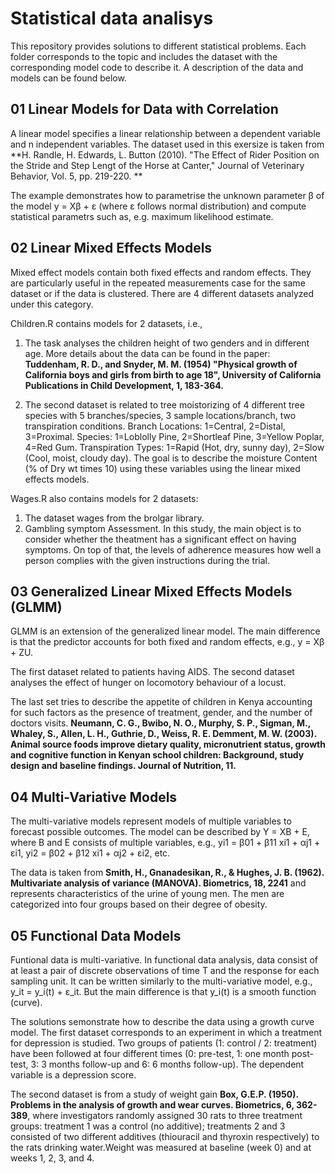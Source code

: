 # Statistical data analisys

This repository provides solutions to different statistical problems. Each folder corresponds to the topic and includes the dataset with the corresponding model code to describe it. A description of the data and models can be found below.

## 01 Linear Models for Data with Correlation

A linear model specifies a linear relationship between a dependent variable and n independent variables. 
The dataset used in this exersize is taken from **H. Randle, H. Edwards, L. Button (2010). "The Effect of Rider Position on the Stride and Step Lengt of the Horse at Canter," Journal of Veterinary Behavior, Vol. 5, pp. 219-220. **

The example demonstrates how to parametrise the unknown parameter β of the model y = Xβ + ε (where ε follows normal distribution) 
and compute statistical parametrs such as, e.g. maximum likelihood estimate.

## 02 Linear Mixed Effects Models

Mixed effect models contain both fixed effects and random effects. They are particularly useful in the repeated measurements case for the same dataset or if the data is clustered.
There are 4 different datasets analyzed under this category.

Children.R contains models for 2 datasets, i.e.,
1. The task analyses the children height of two genders and in different age. More details about the data can be found in the paper:
   **Tuddenham, R. D., and Snyder, M. M. (1954) "Physical growth of California boys and girls from birth to age 18", University of California Publications in Child Development, 1, 183-364.**

2. The second dataset is related to tree moistorizing of 4 different tree species with 5 branches/species, 3 sample locations/branch, two transpiration
   conditions. Branch Locations: 1=Central, 2=Distal, 3=Proximal. Species: 1=Loblolly Pine, 2=Shortleaf Pine, 3=Yellow Poplar, 4=Red Gum.
   Transpiration Types: 1=Rapid (Hot, dry, sunny day), 2=Slow (Cool, moist, cloudy day). The goal is to describe the moisture Content (% of Dry wt times 10) using these variables using the linear mixed effects models.

Wages.R also contains models for 2 datasets:
1. The dataset wages from the brolgar library.
2. Gambling symptom Assessment. In this study, the main object is to consider whether the theatment has a significant effect on having symptoms. On top of that, the levels of adherence measures
how well a person complies with the given instructions during the trial.

## 03 Generalized Linear Mixed Effects Models (GLMM) 

GLMM is an extension of the generalized linear model. The main difference is that the predictor accounts for both fixed and random effects, e.g., y = Xβ + ZU.

The first dataset related to patients having AIDS. The second dataset analyses the effect of hunger on locomotory behaviour of a locust.

The last set tries to describe the appetite of children in Kenya accounting for such factors as the presence of treatment, gender, and the number of doctors visits. 
**Neumann, C. G., Bwibo, N. O., Murphy, S. P., Sigman, M., Whaley, S., Allen, L. H., Guthrie, D., Weiss, R. E. Demment, M. W. (2003). Animal source foods improve dietary quality, micronutrient status, growth and cognitive function in Kenyan school children: Background, study design and baseline findings. Journal of Nutrition, 11.**


## 04 Multi-Variative Models

The multi-variative models represent models of multiple variables to forecast possible outcomes. The model can be described by Y = XB + E, where B and E consists of multiple variables, e.g., yi1 = β01 + β11 xi1 + αj1 + εi1, yi2 = β02 + β12 xi1 + αj2 + εi2, etc.

The data is taken from **Smith, H., Gnanadesikan, R., & Hughes, J. B. (1962). Multivariate analysis of variance (MANOVA). Biometrics, 18, 2241** and represents characteristics of the
urine of young men. The men are categorized into four groups based on their degree of obesity.

## 05 Functional Data Models

Funtional data is multi-variative. In functional data analysis, data consist of at least a pair of discrete observations of time T and the response for each sampling unit.
It can be written similarly to the multi-variative model, e.g., y_it = y_i(t) + ε_it. But the main difference is that y_i(t) is a smooth function (curve).

The solutions semonstrate how to describe the data using a growth curve model. The first dataset corresponds to an experiment in which a treatment for depression is studied.
Two groups of patients (1: control / 2: treatment) have been followed at four different times
(0: pre-test, 1: one month post-test, 3: 3 months follow-up and 6: 6 months follow-up).
The dependent variable is a depression score.

The second dataset is from a study of weight gain **Box, G.E.P. (1950). Problems in the analysis of growth and wear curves. Biometrics, 6, 362-389**, where investigators randomly assigned 30 rats
to three treatment groups: treatment 1 was a control (no additive); treatments 2 and 3
consisted of two different additives (thiouracil and thyroxin respectively) to
the rats drinking water.Weight was measured at baseline (week 0) and at weeks 1, 2, 3, and 4.

